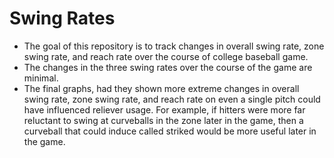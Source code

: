 # Swing Rates
- The goal of this repository is to track changes in overall swing rate, zone swing rate, and reach rate over the course of college baseball game.
- The changes in the three swing rates over the course of the game are minimal.
- The final graphs, had they shown more extreme changes in overall swing rate, zone swing rate, and reach rate  on even a single pitch could have influenced reliever usage. For example, if hitters were more far reluctant to swing at curveballs in the zone later in the game, then a curveball that could induce called striked would be more useful later in the game.
